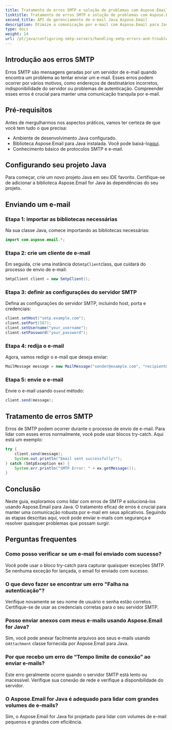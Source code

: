 ```yaml
---
title: Tratamento de erros SMTP e solução de problemas com Aspose.Email
linktitle: Tratamento de erros SMTP e solução de problemas com Aspose.Email
second_title: API de gerenciamento de e-mail Java Aspose.Email
description: Otimize a comunicação por e-mail com Aspose.Email para Java. Aprenda a lidar com erros de SMTP e solucionar problemas de maneira eficaz.
type: docs
weight: 14
url: /pt/java/configuring-smtp-servers/handling-smtp-errors-and-troubleshooting/
---
```


## Introdução aos erros SMTP

Erros SMTP são mensagens geradas por um servidor de e-mail quando encontra um problema ao tentar enviar um e-mail. Esses erros podem ocorrer por vários motivos, como endereços de destinatários incorretos, indisponibilidade do servidor ou problemas de autenticação. Compreender esses erros é crucial para manter uma comunicação tranquila por e-mail.

## Pré-requisitos

Antes de mergulharmos nos aspectos práticos, vamos ter certeza de que você tem tudo o que precisa:

- Ambiente de desenvolvimento Java configurado.
-  Biblioteca Aspose.Email para Java instalada. Você pode baixá-lo[aqui](https://releases.aspose.com/email/java/).
- Conhecimento básico de protocolos SMTP e e-mail.

## Configurando seu projeto Java

Para começar, crie um novo projeto Java em seu IDE favorito. Certifique-se de adicionar a biblioteca Aspose.Email for Java às dependências do seu projeto.

## Enviando um e-mail

### Etapa 1: importar as bibliotecas necessárias

Na sua classe Java, comece importando as bibliotecas necessárias:

```java
import com.aspose.email.*;
```

### Etapa 2: crie um cliente de e-mail

 Em seguida, crie uma instância do`SmtpClient`class, que cuidará do processo de envio de e-mail:

```java
SmtpClient client = new SmtpClient();
```

### Etapa 3: definir as configurações do servidor SMTP

Defina as configurações do servidor SMTP, incluindo host, porta e credenciais:

```java
client.setHost("smtp.example.com");
client.setPort(587);
client.setUsername("your_username");
client.setPassword("your_password");
```

### Etapa 4: redija o e-mail

Agora, vamos redigir o e-mail que deseja enviar:

```java
MailMessage message = new MailMessage("sender@example.com", "recipient@example.com", "Subject", "Body of the email.");
```

### Etapa 5: envie o e-mail

 Envie o e-mail usando o`send` método:

```java
client.send(message);
```

## Tratamento de erros SMTP

Erros de SMTP podem ocorrer durante o processo de envio de e-mail. Para lidar com esses erros normalmente, você pode usar blocos try-catch. Aqui está um exemplo:

```java
try {
    client.send(message);
    System.out.println("Email sent successfully!");
} catch (SmtpException ex) {
    System.err.println("SMTP Error: " + ex.getMessage());
}
```

## Conclusão

Neste guia, exploramos como lidar com erros de SMTP e solucioná-los usando Aspose.Email para Java. O tratamento eficaz de erros é crucial para manter uma comunicação robusta por e-mail em seus aplicativos. Seguindo as etapas descritas aqui, você pode enviar e-mails com segurança e resolver quaisquer problemas que possam surgir.

## Perguntas frequentes

### Como posso verificar se um e-mail foi enviado com sucesso?

Você pode usar o bloco try-catch para capturar quaisquer exceções SMTP. Se nenhuma exceção for lançada, o email foi enviado com sucesso.

### O que devo fazer se encontrar um erro "Falha na autenticação"?

Verifique novamente se seu nome de usuário e senha estão corretos. Certifique-se de usar as credenciais corretas para o seu servidor SMTP.

### Posso enviar anexos com meus e-mails usando Aspose.Email for Java?

 Sim, você pode anexar facilmente arquivos aos seus e-mails usando o`Attachment` classe fornecida por Aspose.Email para Java.

### Por que recebo um erro de “Tempo limite de conexão” ao enviar e-mails?

Este erro geralmente ocorre quando o servidor SMTP está lento ou inacessível. Verifique sua conexão de rede e verifique a disponibilidade do servidor.

### O Aspose.Email for Java é adequado para lidar com grandes volumes de e-mails?

Sim, o Aspose.Email for Java foi projetado para lidar com volumes de e-mail pequenos e grandes com eficiência.